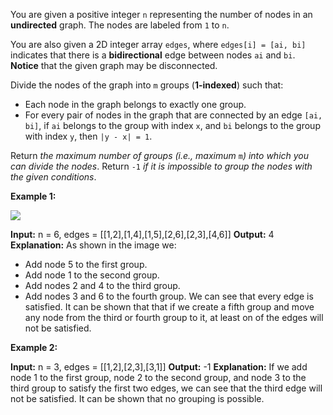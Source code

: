 You are given a positive integer  `n`  representing the number of nodes in an  **undirected**  graph. The nodes are labeled from  `1`  to  `n`.

You are also given a 2D integer array  `edges`, where  `edges[i] = [ai, bi]`  indicates that there is a  **bidirectional**  edge between nodes  `ai`  and  `bi`.  **Notice**  that the given graph may be disconnected.

Divide the nodes of the graph into  `m`  groups (**1-indexed**) such that:

-   Each node in the graph belongs to exactly one group.
-   For every pair of nodes in the graph that are connected by an edge  `[ai, bi]`, if  `ai`  belongs to the group with index  `x`, and  `bi`  belongs to the group with index  `y`, then  `|y - x| = 1`.

Return  _the maximum number of groups (i.e., maximum_ `m`_) into which you can divide the nodes_. Return  `-1`  _if it is impossible to group the nodes with the given conditions_.

**Example 1:**

![](https://assets.leetcode.com/uploads/2022/10/13/example1.png)

**Input:** n = 6, edges = [[1,2],[1,4],[1,5],[2,6],[2,3],[4,6]]
**Output:** 4
**Explanation:** As shown in the image we:
- Add node 5 to the first group.
- Add node 1 to the second group.
- Add nodes 2 and 4 to the third group.
- Add nodes 3 and 6 to the fourth group.
We can see that every edge is satisfied.
It can be shown that that if we create a fifth group and move any node from the third or fourth group to it, at least on of the edges will not be satisfied.

**Example 2:**

**Input:** n = 3, edges = [[1,2],[2,3],[3,1]]
**Output:** -1
**Explanation:** If we add node 1 to the first group, node 2 to the second group, and node 3 to the third group to satisfy the first two edges, we can see that the third edge will not be satisfied.
It can be shown that no grouping is possible.
